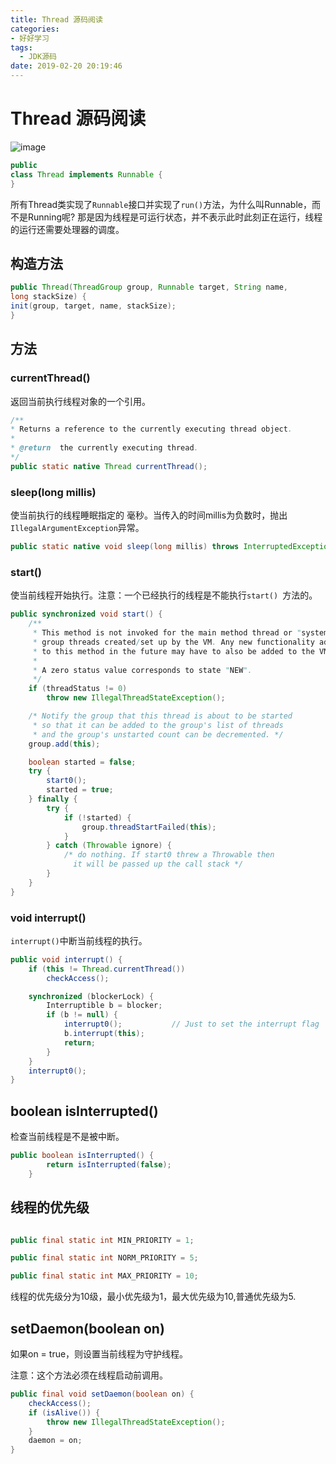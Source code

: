 ```yaml
---
title: Thread 源码阅读
categories:
- 好好学习
tags:
  - JDK源码
date: 2019-02-20 20:19:46
---
```


# Thread 源码阅读

![image](https://wx1.sinaimg.cn/large/b727c653ly1fyrcehtqfnj20a50hm0t1.jpg)

<!-- more -->

```java
public
class Thread implements Runnable {
}
```

所有Thread类实现了`Runnable`接口并实现了`run()`方法，为什么叫Runnable，而不是Running呢? 那是因为线程是可运行状态，并不表示此时此刻正在运行，线程的运行还需要处理器的调度。



## 构造方法

```java
public Thread(ThreadGroup group, Runnable target, String name,
long stackSize) {
init(group, target, name, stackSize);
}
```

## 方法

### currentThread()

返回当前执行线程对象的一个引用。

```java
/**
* Returns a reference to the currently executing thread object.
*
* @return  the currently executing thread.
*/
public static native Thread currentThread();
```

### sleep(long millis) 

使当前执行的线程睡眠指定的 毫秒。当传入的时间millis为负数时，抛出`IllegalArgumentException`异常。

```java
public static native void sleep(long millis) throws InterruptedException;
```

### start() 

使当前线程开始执行。注意：一个已经执行的线程是不能执行`start() `方法的。

```java
public synchronized void start() {
    /**
     * This method is not invoked for the main method thread or "system"
     * group threads created/set up by the VM. Any new functionality added
     * to this method in the future may have to also be added to the VM.
     *
     * A zero status value corresponds to state "NEW".
     */
    if (threadStatus != 0)
        throw new IllegalThreadStateException();

    /* Notify the group that this thread is about to be started
     * so that it can be added to the group's list of threads
     * and the group's unstarted count can be decremented. */
    group.add(this);

    boolean started = false;
    try {
        start0();
        started = true;
    } finally {
        try {
            if (!started) {
                group.threadStartFailed(this);
            }
        } catch (Throwable ignore) {
            /* do nothing. If start0 threw a Throwable then
              it will be passed up the call stack */
        }
    }
}
```

### void interrupt()

`interrupt()`中断当前线程的执行。

```java
public void interrupt() {
    if (this != Thread.currentThread())
        checkAccess();

    synchronized (blockerLock) {
        Interruptible b = blocker;
        if (b != null) {
            interrupt0();           // Just to set the interrupt flag
            b.interrupt(this);
            return;
        }
    }
    interrupt0();
}
```

## boolean isInterrupted()

检查当前线程是不是被中断。

```java
public boolean isInterrupted() {
        return isInterrupted(false);
    }
```

## 线程的优先级

```java

public final static int MIN_PRIORITY = 1;

public final static int NORM_PRIORITY = 5;

public final static int MAX_PRIORITY = 10;
```

线程的优先级分为10级，最小优先级为1，最大优先级为10,普通优先级为5.



## setDaemon(boolean on)

如果on = true，则设置当前线程为守护线程。

注意：这个方法必须在线程启动前调用。

```java
public final void setDaemon(boolean on) {
    checkAccess();
    if (isAlive()) {
        throw new IllegalThreadStateException();
    }
    daemon = on;
}
```

